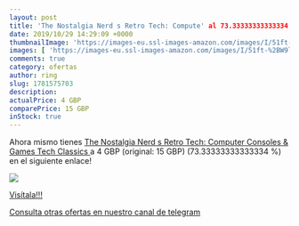 ```yaml
---
layout: post
title: 'The Nostalgia Nerd s Retro Tech: Compute' al 73.33333333333334 % de descuento
date: 2019/10/29 14:29:09 +0000
thumbnailImage: 'https://images-eu.ssl-images-amazon.com/images/I/51ft-%2BW9l9L._SL200_.jpg'
images: [ 'https://images-eu.ssl-images-amazon.com/images/I/51ft-%2BW9l9L._SL200_.jpg' ]
comments: true
category: ofertas
author: ring
slug: 1781575703
description:
actualPrice: 4 GBP
comparePrice: 15 GBP
inStock: true
---
```


Ahora mismo tienes [The Nostalgia Nerd s Retro Tech: Computer  Consoles & Games  Tech Classics ](https://www.amazon.com/dp/1781575703/?tag=redken08-20) a 4 GBP (original: 15 GBP) (73.33333333333334 %) en el siguiente enlace!

[![](https://images-eu.ssl-images-amazon.com/images/I/51ft-%2BW9l9L._SL200_.jpg)](https://www.amazon.com/dp/1781575703/?tag=redken08-20)

[Visítala!!!](https://www.amazon.com/dp/1781575703/?tag=redken08-20)

[Consulta otras ofertas en nuestro canal de telegram](https://t.me/s/ofertas25)
